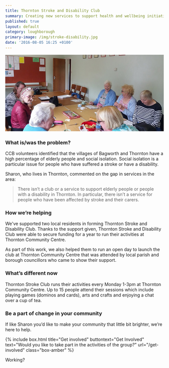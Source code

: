 ```yaml
---
title: Thornton Stroke and Disability Club
summary: Creating new services to support health and wellbeing initiatives.
published: true
layout: default
category: loughborough
primary-image: /img/stroke-disability.jpg
date: '2016-08-05 16:25 +0100'
---
```


![Thornton Stroke and Disability Club Service Users](/img/stroke-disability.jpg)

### What is/was the problem? 

CCB volunteers identified that the villages of Bagworth and Thornton have a high percentage of elderly people and social isolation. Social isolation is a particular issue for people who have suffered a stroke or have a disability.

Sharon, who lives in Thornton, commented on the gap in services in the area: 

> There isn’t a club or a service to support elderly people or people with a disability in Thornton. In particular, there isn’t a service for people who have been affected by stroke and their carers.

### How we’re helping 

We've supported two local residents in forming Thornton Stroke and Disability Club. Thanks to the support given, Thornton Stroke and Disability Club were able to secure funding for a year to run their activities at Thornton Community Centre. 

As part of this work, we also helped them to run an open day to launch the club at Thornton Community Centre that was attended by local parish and borough councillors who came to show their support.

### What’s different now 

Thornton Stroke Club runs their activities every Monday 1-3pm at Thornton Community Centre. Up to 15 people attend their sessions which include playing games (dominos and cards), arts and crafts and enjoying a chat over a cup of tea.

### Be a part of change in your community

If like Sharon you’d like to make your community that little bit brighter, we’re here to help. 

{% include box.html title="Get involved" buttontext="Get Involved" text="Would you like to take part in the activities of the group?" url="/get-involved" class="box-amber"  %}

Working?
